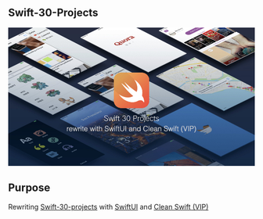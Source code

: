 ## Swift-30-Projects
![Cover](./Cover.jpg)


## Purpose
Rewriting [Swift-30-projects](https://github.com/soapyigu/Swift-30-Projects "Swift-30-projects") with [SwiftUI](https://developer.apple.com/documentation/swiftui "SwiftUI") and [Clean Swift (VIP)](https://clean-swift.com/)
